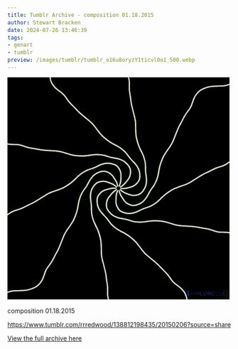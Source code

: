 ```yaml
---
title: Tumblr Archive - composition 01.18.2015  
author: Stewart Bracken
date: 2024-07-26 13:46:39
tags:
- genart
- tumblr
preview: /images/tumblr/tumblr_o16u8oryzY1ticvl0o1_500.webp
---
```


![composition 01.18.2015](/images/tumblr/tumblr_o16u8oryzY1ticvl0o1_500.webp)

composition 01.18.2015  

https://www.tumblr.com/rrredwood/138812198435/20150206?source=share

[View the full archive here](https://www.tumblr.com/rrredwood)